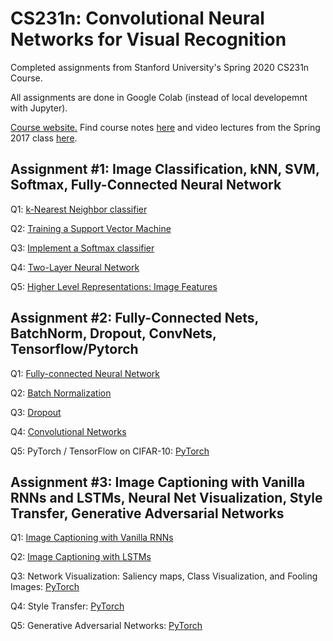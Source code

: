 # CS231n: Convolutional Neural Networks for Visual Recognition
Completed assignments from Stanford University's Spring 2020 CS231n Course.

All assignments are done in Google Colab (instead of local developemnt with Jupyter).

[Course website.](http://cs231n.stanford.edu/) Find course notes [here](https://cs231n.github.io/) and video lectures from the Spring 2017 class [here](https://www.youtube.com/playlist?list=PL3FW7Lu3i5JvHM8ljYj-zLfQRF3EO8sYv).

## Assignment #1: Image Classification, kNN, SVM, Softmax, Fully-Connected Neural Network
Q1: [k-Nearest Neighbor classifier](https://github.com/AbhishekVangipuram/cs231n-2020/blob/main/assignment1/knn.ipynb)

Q2: [Training a Support Vector Machine](https://github.com/AbhishekVangipuram/cs231n-2020/blob/main/assignment1/svm.ipynb)

Q3: [Implement a Softmax classifier](https://github.com/AbhishekVangipuram/cs231n-2020/blob/main/assignment1/softmax.ipynb)

Q4: [Two-Layer Neural Network](https://github.com/AbhishekVangipuram/cs231n-2020/blob/main/assignment1/two_layer_net.ipynb)

Q5: [Higher Level Representations: Image Features](https://github.com/AbhishekVangipuram/cs231n-2020/blob/main/assignment1/features.ipynb)

## Assignment #2: Fully-Connected Nets, BatchNorm, Dropout, ConvNets, Tensorflow/Pytorch
Q1: [Fully-connected Neural Network](https://github.com/AbhishekVangipuram/cs231n-2020/blob/main/assignment2/FullyConnectedNets.ipynb)

Q2: [Batch Normalization](https://github.com/AbhishekVangipuram/cs231n-2020/blob/main/assignment2/BatchNormalization.ipynb)

Q3: [Dropout](https://github.com/AbhishekVangipuram/cs231n-2020/blob/main/assignment2/Dropout.ipynb)

Q4: [Convolutional Networks](https://github.com/AbhishekVangipuram/cs231n-2020/blob/main/assignment2/ConvolutionalNetworks.ipynb)

Q5: PyTorch / TensorFlow on CIFAR-10: [PyTorch](https://github.com/AbhishekVangipuram/cs231n-2020/blob/main/assignment2/PyTorch.ipynb)

## Assignment #3: Image Captioning with Vanilla RNNs and LSTMs, Neural Net Visualization, Style Transfer, Generative Adversarial Networks
Q1: [Image Captioning with Vanilla RNNs](https://github.com/AbhishekVangipuram/cs231n-2020/blob/main/assignment3/RNN_Captioning.ipynb)

Q2: [Image Captioning with LSTMs](https://github.com/AbhishekVangipuram/cs231n-2020/blob/main/assignment3/LSTM_Captioning.ipynb)

Q3: Network Visualization: Saliency maps, Class Visualization, and Fooling Images: [PyTorch](https://github.com/AbhishekVangipuram/cs231n-2020/blob/main/assignment3/NetworkVisualization-PyTorch.ipynb)

Q4: Style Transfer: [PyTorch](https://github.com/AbhishekVangipuram/cs231n-2020/blob/main/assignment3/StyleTransfer-PyTorch.ipynb)

Q5: Generative Adversarial Networks: [PyTorch](https://github.com/AbhishekVangipuram/cs231n-2020/blob/main/assignment3/Generative_Adversarial_Networks_PyTorch.ipynb)
